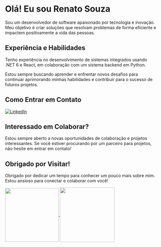 # Olá! Eu sou Renato Souza

Sou um desenvolvedor de software apaixonado por tecnologia e inovação. Meu objetivo é criar soluções que resolvam problemas de forma eficiente e impactem positivamente a vida das pessoas.

## Experiência e Habilidades

Tenho experiência no desenvolvimento de sistemas integrados usando .NET 6 e React, em colaboração com um sistema backend em Python.

Estou sempre buscando aprender e enfrentar novos desafios para continuar aprimorando minhas habilidades e contribuir para o sucesso de futuros projetos.

## Como Entrar em Contato

[![LinkedIn](https://img.shields.io/badge/LinkedIn-0077B5?style=for-the-badge&logo=linkedin&logoColor=white)](https://www.linkedin.com/in/ressouza/   "target=&quot;_blank&quot;")

## Interessado em Colaborar?

Estou sempre aberto a novas oportunidades de colaboração e projetos interessantes. Se você estiver procurando por um parceiro para projetos, não hesite em entrar em contato!

## Obrigado por Visitar!

Obrigado por dedicar um tempo para conhecer um pouco mais sobre mim. Estou ansioso para conectar e colaborar com você!

<div >
  <a href="https://github.com/RenatoSSouza">
    <img loading="lazy" align="center" height="177em" src="https://github-readme-stats.vercel.app/api/top-langs/?username=RenatoSSouza&bg_color=282A36&title_color=f7f7f7&text_color=f7f7f7&border_color=6272A4&border_radius=10&locale=pt-br&layout=compact&card_width=100&"/>
    <img loading="lazy" height="180em" align="center" src="https://github-readme-stats.vercel.app/api?username=RenatoSSouza&show_icons=true&bg_color=282A36&title_color=f7f7f7&text_color=f7f7f7&border_color=6272A4&include_all_commits=true&count_private=true&border_radius=15&locale=pt-br&rank_icon=percentile&ring_color=D4AF37"/>
</div>
